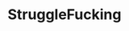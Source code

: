 ---
title: StruggleFucking
crosslinks:
- Pain
- tipofmypenis
- rape_porn
- IAmA
- painal
- JavDownloadCenter
- FMRP
- IncestPorn
- AMAAggregator
- Sexfight
- SurpriseDP
- nsfw411
- xxxcaptions
- talkedintoit
- cuckquean
- Blackmailed
- kinkycaps
- Taxpayers
- Throatfucking
---